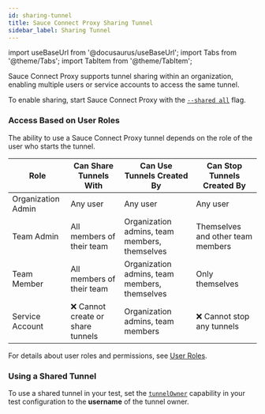 ```yaml
---
id: sharing-tunnel
title: Sauce Connect Proxy Sharing Tunnel
sidebar_label: Sharing Tunnel
---
```


import useBaseUrl from '@docusaurus/useBaseUrl';
import Tabs from '@theme/Tabs';
import TabItem from '@theme/TabItem';

Sauce Connect Proxy supports tunnel sharing within an organization, enabling multiple users or service accounts to access the same tunnel.

To enable sharing, start Sauce Connect Proxy with the [`--shared all`](/dev/cli/sauce-connect-5/run/#shared) flag.

### Access Based on User Roles

The ability to use a Sauce Connect Proxy tunnel depends on the role of the user who starts the tunnel.

| **Role**           | **Can Share Tunnels With**       | **Can Use Tunnels Created By**                | **Can Stop Tunnels Created By**   |
|--------------------|----------------------------------|-----------------------------------------------|-----------------------------------|
| Organization Admin | Any user                         | Any user                                      | Any user                          |
| Team Admin         | All members of their team        | Organization admins, team members, themselves | Themselves and other team members |
| Team Member        | All members of their team        | Organization admins, team members, themselves | Only themselves                   |
| Service Account    | ❌ Cannot create or share tunnels | Organization admins, team members             | ❌ Cannot stop any tunnels         |

For details about user roles and permissions, see [User Roles](/basics/acct-team-mgmt/managing-user-info/#user-roles).

### Using a Shared Tunnel

To use a shared tunnel in your test, set the [`tunnelOwner`](/dev/test-configuration-options/#tunnelowner) capability in your test configuration to the **username** of the tunnel owner.
